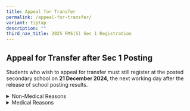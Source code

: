 ```yaml
---
title: Appeal for Transfer
permalink: /appeal-for-transfer/
variant: tiptap
description: ""
third_nav_title: 2025 FMS(S) Sec 1 Registration
---
```

<h2>Appeal for Transfer after Sec 1 Posting</h2>
<p>Students who wish to appeal for transfer must still register at the posted
secondary school on&nbsp;<strong>21 December 2024</strong>, the next working
day after the release of school posting results.</p>
<div data-type="detailGroup" class="isomer-accordion isomer-accordion-white">
<details class="isomer-details">
<summary>Non-Medical Reasons</summary>
<div data-type="detailsContent" class="isomer-details-content">
<p>Students who are appealing for school transfer into Fairfield Methodist
School (Secondary) due to non-medical reasons, will need to submit their
appeal through this&nbsp;<strong><a href="https://go.gov.sg/sec1appealfortransfer" rel="noopener noreferrer nofollow" target="_blank"><u>link</u></a></strong>&nbsp;.
The transfer request form will be available from&nbsp;<strong>Wednesday, 20 December 2024, 12pm</strong>.
You will receive an email confirmation upon completing the form. All appeal
forms must reach the school by <strong>5pm</strong> on <strong>Tuesday, 26 December 2024.</strong>
</p>
<p>Consideration for any transfer is based on the following:</p>
<p>&nbsp;&nbsp;&nbsp;&nbsp;&nbsp;&nbsp;● Student’s PSLE aggregate score must
meet the school’s cut-off point of the posting year.</p>
<p>&nbsp;&nbsp;&nbsp;&nbsp;&nbsp;&nbsp;● The school has available vacancies.</p>
</div>
</details>
<details class="isomer-details">
<summary>Medical Reasons</summary>
<div data-type="detailsContent" class="isomer-details-content">
<p>For students who request for&nbsp;<strong>school transfer out</strong>&nbsp;<strong>due to medical reasons</strong>,
students will need to submit their appeal via email to&nbsp;<a href="mailto:CHUA_Jiayin@schools.gov.sg" rel="noopener noreferrer nofollow" target="_blank"><u>CHUA_Jiayin@schools.gov.sg</u></a>&nbsp;by&nbsp;<strong>21 December 2024</strong>,&nbsp;<strong>12pm</strong>.
All appeals must be&nbsp;<strong>accompanied by relevant supporting documents</strong>,
such as medical reports and / or letters from doctors. Please refer to&nbsp;
<a href="mailto:CHUA_Jiayin@schools.gov.sg" rel="noopener noreferrer nofollow" target="_blank"><u>https://www.moe.gov.sg/secondary/s1-posting/results/appeal-for-school-transfer</u>
</a>&nbsp;for more information. The appeal results will only be made known
to applicants in&nbsp;<strong>early January 2025</strong>&nbsp;through
FMS(S). Applicants should continue to attend lessons at FMS(S) while waiting
for the appeal results.</p>
</div>
</details>
</div>
<p></p>